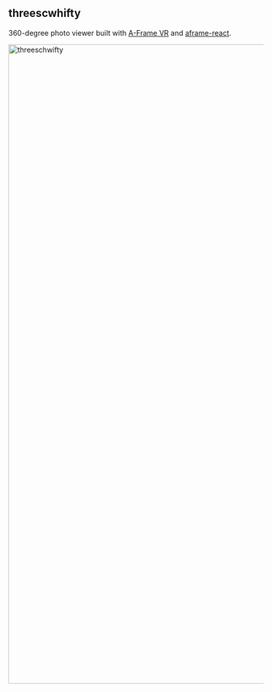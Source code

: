 ## threescwhifty

360-degree photo viewer built with [A-Frame VR](https://aframe.io) and [aframe-react](https://github.com/ngokevin/aframe-react).

<img width="1261" alt="threeschwifty" src="https://cloud.githubusercontent.com/assets/674727/12195909/bbef5bfc-b5af-11e5-9ef9-128e8d604df8.png">
